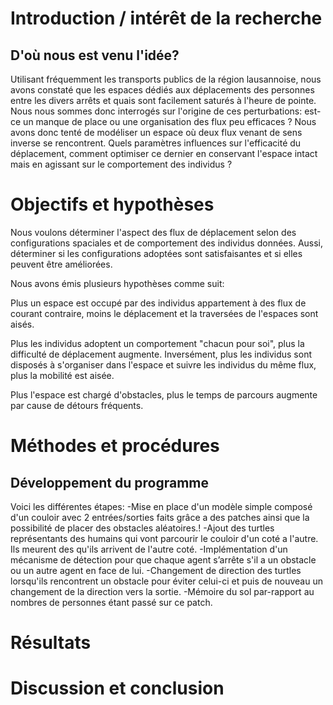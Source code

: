 
# **Introduction / intérêt de la recherche**
## D'où nous est venu l'idée?
Utilisant fréquemment les transports publics de la région lausannoise, nous avons constaté que les espaces dédiés aux déplacements des personnes entre les divers arrêts et quais sont facilement saturés à l'heure de pointe. Nous nous sommes donc interrogés sur l'origine de ces perturbations: est-ce un manque de place ou une organisation des flux peu efficaces ?
Nous avons donc tenté de modéliser un espace où deux flux venant de sens inverse se rencontrent. Quels paramètres influences sur l'efficacité du déplacement, comment optimiser ce dernier en conservant l'espace intact mais en agissant sur le comportement des individus ?

# **Objectifs et hypothèses**
Nous voulons déterminer l'aspect des flux de déplacement selon des configurations spaciales et de comportement des individus données.
Aussi, déterminer si les configurations adoptées sont satisfaisantes et si elles peuvent être améliorées.

Nous avons émis plusieurs hypothèses comme suit:

Plus un espace est occupé par des individus appartement à des flux de courant contraire, moins le déplacement et la traversées de l'espaces sont aisés.

Plus les individus adoptent un comportement "chacun pour soi", plus la difficulté de déplacement augmente.
Inversément, plus les individus sont disposés à s'organiser dans l'espace et suivre les individus du même flux, plus la mobilité est aisée.

Plus l'espace est chargé d'obstacles, plus le temps de parcours augmente par cause de détours fréquents.

# **Méthodes et procédures**
## Développement du programme
Voici les différentes étapes:
-Mise en place d'un modèle simple composé d'un couloir avec 2 entrées/sorties faits grâce a des patches ainsi que la possibilité de placer des obstacles aléatoires.!
-Ajout des turtles représentants des humains qui vont parcourir le couloir d'un coté a l'autre. Ils meurent des qu'ils arrivent de l'autre coté.
-Implémentation d'un mécanisme de détection pour que chaque agent s’arrête s'il a un obstacle ou un autre agent en face de lui. 
-Changement de direction des turtles lorsqu'ils rencontrent un obstacle pour éviter celui-ci et puis de nouveau un changement de la direction vers la sortie.
-Mémoire du sol par-rapport au nombres de personnes étant passé sur ce patch.
 
# **Résultats**



# **Discussion et conclusion**

